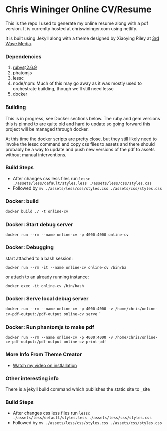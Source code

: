 Chris Wininger Online CV/Resume
==================================

This is the repo I used to generate my online resume along with a pdf version. It is currenlty hosted at chriswininger.com
using netlify.

It is built using Jekyll along with a theme designed by Xiaoying Riley at [3rd Wave Media](http://themes.3rdwavemedia.com/).

### Dependencies

1. ruby@2.6.9
2. phatomjs
3. lessc
4. node/npm: Much of this may go away as it was mostly used to orchestrate building, though we'll still need lessc
5. docker

### Building

This is in progress, see Docker sections below. The ruby and gem versions this is pinned to are quite old and hard to update
so going forward this project will be managed through docker.

At this time the docker scripts are pretty close, but they still likely need to invoke the lessc command and copy css
files to assets and there should probably be a way to update and push new versions of the pdf to assets without manual
interventions.

### Build Steps ###

* After changes css less files run `lessc ./assets/less/default/styles.less ./assets/less/css/styles.css`
* Followed by `mv ./assets/less/css/styles.css ./assets/css/styles.css`

### Docker: build

`docker build ./ -t online-cv`

### Docker: Start debug server

`docker run --rm --name online-cv -p 4000:4000 online-cv`

### Docker: Debugging

start attached to a bash session:

`docker run --rm -it --name online-cv online-cv /bin/ba`

or attach to an already running instance:

`docker exec -it online-cv /bin/bash`

### Docker: Serve local debug server

`docker run --rm --name online-cv -p 4000:4000 -v /home/chris/online-cv-pdf-output:/pdf-output online-cv serve`
`

### Docker: Run phantomjs to make pdf

`docker run --rm --name online-cv -p 4000:4000 -v /home/chris/online-cv-pdf-output:/pdf-output online-cv print-pdf`


### More Info From Theme Creator

* [Watch my video on instlallation](https://www.youtube.com/embed/T2nx6tj-ZH4)

### Other interesting info

There is a jekyll build command which publishes the static site to _site

### Build Steps ###

* After changes css less files run `lessc ./assets/less/default/styles.less ./assets/less/css/styles.css`
* Followed by `mv ./assets/less/css/styles.css ./assets/css/styles.css`
